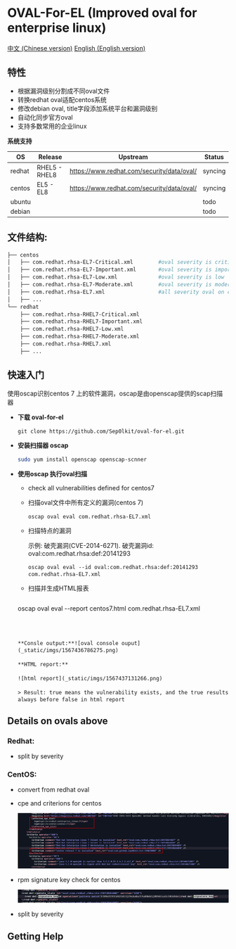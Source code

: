 # OVAL-For-EL (Improved oval for enterprise linux)
[中文 (Chinese version)](README.zh-cn.md)    [English (English  version)](README.md)

## 特性

- 根据漏洞级别分割成不同oval文件
- 转换redhat oval适配centos系统
- 修改debian oval, title字段添加系统平台和漏洞级别
- 自动化同步官方oval
- 支持多数常用的企业linux

**系统支持**

| OS     | Release       | Upstream                                   | Status  |
| ------ | ------------- | ------------------------------------------ | ------- |
| redhat | RHEL5 - RHEL8 | https://www.redhat.com/security/data/oval/ | syncing |
| centos | EL5 - EL8     | https://www.redhat.com/security/data/oval/ | syncing |
| ubuntu |               |                                            | todo    |
| debian |               |                                            | todo    |



## 文件结构:

```bash
├── centos										
│   ├── com.redhat.rhsa-EL7-Critical.xml        #oval severity is critical
│   ├── com.redhat.rhsa-EL7-Important.xml       #oval severity is important
│   ├── com.redhat.rhsa-EL7-Low.xml             #oval severity is low
│   ├── com.redhat.rhsa-EL7-Moderate.xml        #oval severity is moderate
│   ├── com.redhat.rhsa-EL7.xml                 #all severity oval on centos7
│   ├── ...
└── redhat										
    ├── com.redhat.rhsa-RHEL7-Critical.xml		
    ├── com.redhat.rhsa-RHEL7-Important.xml		
    ├── com.redhat.rhsa-RHEL7-Low.xml			
    ├── com.redhat.rhsa-RHEL7-Moderate.xml		
    ├── com.redhat.rhsa-RHEL7.xml				
    ├── ...
```



## 快速入门

使用oscap识别centos 7 上的软件漏洞，oscap是由openscap提供的scap扫描器

- **下载 oval-for-el**

  ```
  git clone https://github.com/Sep0lkit/oval-for-el.git
  ```

- **安装扫描器 oscap**

  ```bash
  sudo yum install openscap openscap-scnner
  ```

- **使用oscap 执行oval扫描**

  - check all vulnerabilities defined for centos7

  - 扫描oval文件中所有定义的漏洞(centos 7)
  
    ```
    oscap oval eval com.redhat.rhsa-EL7.xml
    ```

  - 扫描特点的漏洞

    示例: 破壳漏洞(CVE-2014-6271). 破壳漏洞id: oval:com.redhat.rhsa:def:20141293
  
    ```
    oscap oval eval --id oval:com.redhat.rhsa:def:20141293 com.redhat.rhsa-EL7.xml
    ```

  - 扫描并生成HTML报表 
  
    ```
  oscap oval eval --report centos7.html  com.redhat.rhsa-EL7.xml
    ```
  
    
  
  **Consle output:**![oval console ouput](_static/imgs/1567436786275.png)
  
  **HTML report:**
  
  ![html report](_static/imgs/1567437131266.png)
  
  > Result: true means the vulnerability exists, and the true results always before false in html report

## Details on ovals above

### Redhat:

- split by severity

### CentOS:

 - convert from redhat oval

 - cpe and criterions for centos

   ![cpe_and_criterion](_static/imgs/1567438374921.png)

 - rpm signature key check for centos

   ![signature_key](_static/imgs/1567438175262.png)

- split by severity



## Getting Help